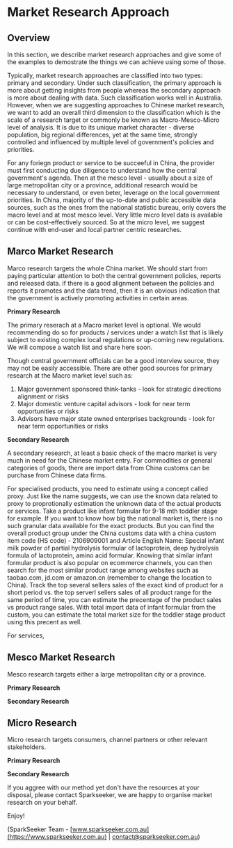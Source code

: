 # Market Research Approach

## Overview

In this section, we describe market research approaches and give some of the examples to demostrate the things we can achieve using some of those.

Typically, market research approaches are classified into two types: primary and secondary. Under such classification, the primary approach is more about getting insights from people whereas the secondary approach is more about dealing with data. Such classification works well in Australia. However, when we are suggesting approaches to Chinese market research, we want to add an overall third dimension to the classification which is the scale of a research target or commonly be known as Macro-Mesco-Micro level of analysis. It is due to its unique market character - diverse population, big regional differences, yet at the same time, strongly controlled and influenced by multiple level of government's policies and priorities.

For any foriegn product or service to be succeeful in China, the provider must first conducting due diligence to understand how the central government's agenda. Then at the mesco level - usually about a size of large metropolitan city or a province, additional research would be necessary to understand, or even beter, leverage on the local government priorities. In China, majority of the up-to-date and public accessible data sources, such as the ones from the national statistic bureau, only covers the macro level and at most mesco level. Very little micro level data is available or can be cost-effectively sourced. So at the micro level, we suggest continue with end-user and local partner centric researches.

## Marco Market Research

Marco research targets the whole China market. We should start from paying particular attention to both the central government policies, reports and released data. if there is a good alignment between the policies and reports it promotes and the data trend, then it is an obvious indication that the government is actively promoting activities in certain areas.

**Primary Research**

The primary reserach at a Macro market level is optional. We would recommending do so for products / services under a watch list that is likely subject to existing complex local regulations or up-coming new regulations. We will compose a watch list and share here soon.

Though central government officials can be a good interview source, they may not be easily accessible. There are other good sources for primary research at the Macro market level such as:
1. Major government sponsored think-tanks - look for strategic directions alignment or risks
2. Major domestic venture capital advisors - look for near term opportunities or risks
3. Advisors have major state owned enterprises backgrounds - look for near term opportunities or risks

**Secondary Research**

A secondary research, at least a basic check of the macro market is very much in need for the Chinese market entry.
For commodities or general categories of goods, there are import data from China customs can be purchase from Chinese data firms.

For specialised products, you need to estimate using a concept called proxy. Just like the name suggests, we can use the known data related to proxy to proprotionally estimation the unknown data of the actual products or services.
Take a product like infant formular for 9-18 mth toddler stage for example. If you want to know how big the national market is, there is no such granular data available for the exact products. But you can find the overall product group under the China customs data with a china custom item code (HS code) - 2106909001 and Article English Name: Special infant milk powder of partial hydrolysis formular of lactoprotein, deep hydrolysis formula of lactoprotein, amino acid formular. 
Knowing that similar infant formular product is also popular on ecommerce channels, you can then search for the most similar product range among websites such as taobao.com, jd.com or amazon.cn (remember to change the location to China). Track the top several sellers sales of the exact kind of product for a short period vs. the top serverl sellers sales of all product range for the same period of time, you can estimate the precentage of the product sales vs product range sales. With total import data of infant formular from the custom, you can estimate the total market size for the toddler stage product using this precent as well.

For services,

## Mesco Market Research

Mesco research targets either a large metropolitan city or a province.

**Primary Research**

**Secondary Research**

## Micro Research

Micro research targets consumers, channel partners or other relevant stakeholders.

**Primary Research**

**Secondary Research**

If you aggree with our method yet don't have the resources at your disposal, please contact Sparkseeker, we are happy to organise market research on your behalf.

Enjoy!

(SparkSeeker Team - [www.sparkseeker.com.au](https://www.sparkseeker.com.au) | [contact@sparkseeker.com.au](mailto:contact@sparkseeker.com.au))
